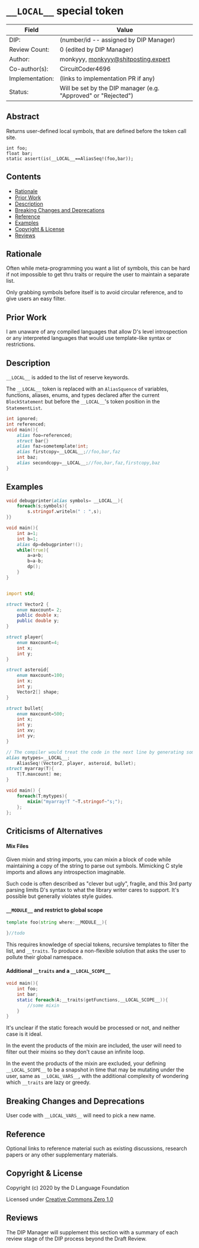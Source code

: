 # `__LOCAL__` special token

| Field           | Value                                                           |
|-----------------|-----------------------------------------------------------------|
| DIP:            | (number/id -- assigned by DIP Manager)                          |
| Review Count:   | 0 (edited by DIP Manager)                                       |
| Author:         | monkyyy, monkyyy@shitposting.expert                                    |
| Co-author(s):   | CircuitCoder4696                                    |
| Implementation: | (links to implementation PR if any)                             |
| Status:         | Will be set by the DIP manager (e.g. "Approved" or "Rejected")  |

## Abstract

Returns user-defined local symbols, that are defined before the token call site.

```
int foo;
float bar;
static assert(is(__LOCAL__==AliasSeq!(foo,bar));
```


## Contents
* [Rationale](#rationale)
* [Prior Work](#prior-work)
* [Description](#description)
* [Breaking Changes and Deprecations](#breaking-changes-and-deprecations)
* [Reference](#reference)
* [Examples](#example)
* [Copyright & License](#copyright--license)
* [Reviews](#reviews)

## Rationale

Often while meta-programming you want a list of symbols, this can be hard if not impossible to get thru traits or require the user to maintain a separate list.

Only grabbing symbols before itself is to avoid circular reference, and to give users an easy filter.

## Prior Work

I am unaware of any compiled languages that allow D's level introspection or any interpreted languages that would use template-like syntax or restrictions.

## Description

`__LOCAL__` is added to the list of reserve keywords.

The `__LOCAL__` token is replaced with an `AliasSquence` of variables, functions, aliases, enums, and types declared after the current `BlockStatement` but before the `__LOCAL__`'s token position in the `StatementList`.

```d
int ignored;
int referenced;
void main(){
    alias foo=referenced;
    struct bar{}
    alias faz=sometemplate!int;
    alias firstcopy=__LOCAL__;//foo,bar,faz
    int baz;
    alias secondcopy=__LOCAL__;//foo,bar,faz,firstcopy,baz
}
```

## Examples

```d
void debugprinter(alias symbols= __LOCAL__){
	foreach(s;symbols){
		s.stringof.writeln(" : ",s);
}}

void main(){
	int a=1;
	int b=1;
	alias dp=debugprinter!();
	while(true){
		a=a+b;
		b=a-b;
		dp();
	}
}
```
<!-- Unfortunately running into difficulties with this one.  
    onlineapp.d(3): Error: found `:` when expecting `)`
    Also, `symbols:__LOCAL__` as a parameter for `debugprinter` doesn't look right to me.  
 -->

```d

import std;

struct Vector2 {
    enum maxcount= 2;
    public double x;
    public double y;
}

struct player{
	enum maxcount=4;
	int x;
	int y;
}

struct asteroid{
	enum maxcount=100;
	int x;
	int y;
	Vector2[] shape;
}

struct bullet{
	enum maxcount=500;
	int x;
	int y;
	int xv;
	int yv;
}

// The compiler would treat the code in the next line by generating something like alias `AliasSeq!(`{local variables listed in an alias-sequence}`)`.  
alias mytypes=__LOCAL__;
    AliasSeq!(Vector2, player, asteroid, bullet);
struct myarray(T){
	T[T.maxcount] me;
}

void main() {
    foreach(T;mytypes){
	    mixin("myarray!T "~T.stringof~"s;");
    };
};

```


## Criticisms of Alternatives

#### Mix Files

Given mixin and string imports, you can mixin a block of code while maintaining a copy of the string to parse out symbols. Mimicking C style imports and allows any introspection imaginable.

Such code is often described as "clever but ugly", fragile, and this 3rd party parsing limits D's syntax to what the library writer cares to support. It's possible but generally violates style guides.

#### `__MODULE__` and restrict to global scope

```d
template foo(string where:__MODULE__){

}//todo
```

This requires knowledge of special tokens, recursive templates to filter the list, and `__traits`. To produce a non-flexible solution that asks the user to pollute their global namespace.

#### Additional `__traits` and a `__LOCAL_SCOPE__`

```d
void main(){
    int foo;
    int bar;
    static foreach(A;__traits(getFunctions,__LOCAL_SCOPE__)){
        //some mixin
    }
}
```

It's unclear if the static foreach would be processed or not, and neither case is it ideal.

In the event the products of the mixin are included, the user will need to filter out their mixins so they don't cause an infinite loop.

In the event the products of the mixin are excluded, your defining `__LOCAL_SCOPE__` to be a snapshot in time that may be mutating under the user, same as `__LOCAL_VARS__`, with the additional complexity of wondering which `__traits` are lazy or greedy.


## Breaking Changes and Deprecations

User code with `__LOCAL_VARS__` will need to pick a new name.  

## Reference
Optional links to reference material such as existing discussions, research papers
or any other supplementary materials.

## Copyright & License
Copyright (c) 2020 by the D Language Foundation

Licensed under [Creative Commons Zero 1.0](https://creativecommons.org/publicdomain/zero/1.0/legalcode.txt)

## Reviews
The DIP Manager will supplement this section with a summary of each review stage
of the DIP process beyond the Draft Review.
